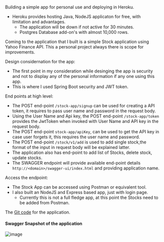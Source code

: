Building a simple app for personal use and deploying in Heroku.

 - Heroku provides hosting Java, NodeJS applicaton for free, with limitation and advantages.
   - The application will be down if not active for 30 minutes.
   - Postgres Database add-on's with almost 10,000 rows. 
   
 Coming to the application that I built is a simple Stock application using Yahoo Finance API. This a personal project always there is scope for improvements.
 
 Design considernation for the app:
 
  - The first point in my consideration while desinging the app is security and not to display any of the personal information if any one using this app.
  - This is where I used Spring Boot security and JWT token.

End points at high level:

 - The POST end-point `/stock-app/signup` can be used for creating a API token, it requires to pass user name and password in the request body.
 - Using the User Name and Api key, the POST end-point `/stock-app/token` provides the JwtToken when invoked with User Name and API key in the request body.
 - The POST end-point `stock-app/apiKey`, can be used to get the API key in case user forgets it, this requires the user name and password.
 - The POST end-point `/stock/v1/add` is used to add single stock,the format of the input in request body will be explained latter.
 - The application also has end-point to add list of Stocks, delete stock, update stocks.
 - The SWAGGER endpoint will provide available end-point details `http://<domain>/swagger-ui/index.html` and providing application name.

Access the endpoint:
  - The Stock App can be accessed using Postman or equivalent tool.
  - I also built an NodeJS and Express based app, just with login page.
      - Currently this is not a full fledge app, at this point the Stocks need to be added from Postman.
      
The [Git code](https://github.com/thirumurthis/stock-api#readme) for the application.

#### Swagger Snapshot of the application

![image](https://user-images.githubusercontent.com/6425536/152632205-78700a1a-dd1f-4599-8240-9413214a3144.png)
